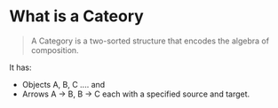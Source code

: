 # What is a Cateory

> A Category is a two-sorted structure that encodes the algebra of composition.

It has:

- Objects A, B, C .... and
- Arrows A -> B, B -> C each with a specified source and target.
